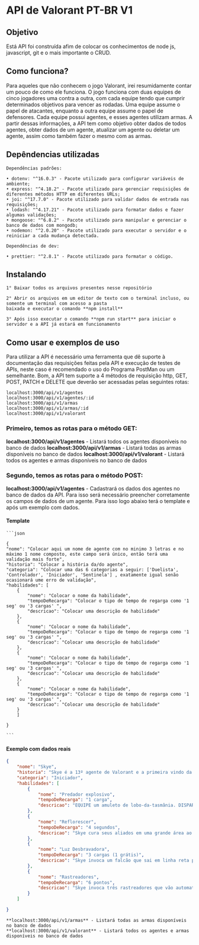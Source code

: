 # API de Valorant PT-BR V1

## Objetivo

Está API foi construída afim de colocar os conhecimentos de node js, javascript, git e o mais importante o CRUD.

## Como funciona?

Para aqueles que não conhecem o jogo Valorant, irei resumidamente contar um pouco de como ele funciona. O jogo funciona com duas equipes de cinco jogadores uma contra a outra, com cada equipe tendo que cumprir determinados objetivos para vencer as rodadas. Uma equipe assume o papel de atacantes, enquanto a outra equipe assume o papel de defensores. Cada equipe possui agentes, e esses agentes utilizam armas. A partir dessas informações, a API tem como objetivo obter dados de todos agentes, obter dados de um agente, atualizar um agente ou deletar um agente, assim como também fazer o mesmo com as armas.

## Depêndencias utilizadas

    Dependências padrões:

    • dotenv: "^16.0.3" - Pacote utilizado para configurar variáveis de ambiente;
    • express: "^4.18.2" - Pacote utilizado para gerenciar requisições de diferentes métodos HTTP em diferentes URLs;
    • joi: "^17.7.0" - Pacote utilizado para validar dados de entrada nas requisições;
    • lodash: "^4.17.21" - Pacote utilizado para formatar dados e fazer algumas validações;
    • mongoose: "^6.8.2" - Pacote utilizado para manipular e gerenciar o banco de dados com mongodb;
    • nodemon: "^2.0.20" - Pacote utilizado para executar o servidor e o reiniciar a cada mudança detectada.

    Dependências de dev:

    • prettier: "^2.8.1" - Pacote utilizado para formatar o código.

## Instalando

    1° Baixar todos os arquivos presentes nesse repositório

    2° Abrir os arquivos em um editor de texto com o terminal incluso, ou somente um terminal com acesso a pasta
    baixada e executar o comando **npm install**

    3° Após isso executar o comando **npm run start** para iniciar o servidor e a API já estará em funcionamento

## Como usar e exemplos de uso

Para utilizar a API é necessário uma ferramenta que dê suporte à documentação das requisições feitas pela API e execução de testes de APIs, neste caso é recomendado o uso do Programa PostMan ou um semelhante. Bom, a API tem suporte a 4 métodos de requisição http, GET, POST, PATCH e DELETE que deverão ser acessadas pelas seguintes rotas:

    localhost:3000/api/v1/agentes
    localhost:3000/api/v1/agentes/:id
    localhost:3000/api/v1/armas
    localhost:3000/api/v1/armas/:id
    localhost:3000/api/v1/valorant

### Primeiro, temos as rotas para o método GET:

**localhost:3000/api/v1/agentes** - Listará todos os agentes disponíveis no banco de dados
**localhost:3000/api/v1/armas** - Listará todas as armas disponíveis no banco de dados
**localhost:3000/api/v1/valorant** - Listará todos os agentes e armas disponíveis no banco de dados

### Segundo, temos as rotas para o método POST:

**localhost:3000/api/v1/agentes** - Cadastrará os dados dos agentes no banco de dados da API. Para isso
será necessário preencher corretamente os campos de dados de um agente. Para isso logo abaixo terá o template
e após um exemplo com dados.

#### Template

    ```json

    {
    "nome": "Colocar aqui um nome de agente com no minimo 3 letras e no máximo 1 nome composto, este campo será único, então terá uma validação mais forte",
    "historia": "Colocar a história da/do agente",
    "categoria": "Colocar uma das 6 categorias a seguir: ['Duelista', 'Controlador', 'Iniciador', 'Sentinela'] , exatamente igual senão ocasionará ume erro de validação",
    "habilidades": [
        {
            "nome": "Colocar o nome da habilidade",
            "tempoDeRecarga": "Colocar o tipo de tempo de regarga como '1 seg' ou '3 cargas' ",
            "descricao": "Colocar uma descrição de habilidade"
        },
        {
            "nome": "Colocar o nome da habilidade",
            "tempoDeRecarga": "Colocar o tipo de tempo de regarga como '1 seg' ou '3 cargas' ",
            "descricao": "Colocar uma descrição de habilidade"
        },
        {
            "nome": "Colocar o nome da habilidade",
            "tempoDeRecarga": "Colocar o tipo de tempo de regarga como '1 seg' ou '3 cargas' ",
            "descricao": "Colocar uma descrição de habilidade"
        },
        {
            "nome": "Colocar o nome da habilidade",
            "tempoDeRecarga": "Colocar o tipo de tempo de regarga como '1 seg' ou '3 cargas' ",
            "descricao": "Colocar uma descrição de habilidade"
        }
        ]

    }

    ```

#### Exemplo com dados reais

```JSON
{
    "nome": "Skye",
    "historia": "Skye é a 13º agente de Valorant e a primeira vindo da Austrália. Chamada por Sage para ajudar a salvar o mundo, ela está se juntando às forças do futuro próximo da Terra e compartilhando sua experiência em vida selvagem no campo de batalha. Skye definitivamente não é um fragger.",
    "categoria": "Iniciador",
    "habilidades": [
        {
            "nome": "Predador explosivo",
            "tempoDeRecarga": "1 carga",
            "descricao": "EQUIPE um amuleto de lobo-da-tasmânia. DISPARE para enviar e controlar esse predador. Enquanto estiver no controle, DISPARE para saltar para a frente. O lobo gera uma explosão e causa dano aos inimigos diretamente atingidos."
        },
        {
            "nome": "Reflorescer",
            "tempoDeRecarga": "4 segundos",
            "descricao": "Skye cura seus aliados em uma grande área ao seu redor. O tempo dura o bastante para restaurar 100 pontos de vida em aproximadamente 4 segundos. O feitiço pode ser usado mais de uma vez, mas o somatório de todas as vezes segue como 4 segundos."
        },
        {
            "nome": "Luz Desbravadora",
            "tempoDeRecarga": "3 cargas (1 grátis)",
            "descricao": "Skye invoca um falcão que sai em linha reta por padrão. Ela também pode controlar o falcão e fazer curvas mantendo o botão esquerdo do mouse pressionado. Se Skye pressionar E novamente antes que o falcão desapareça, o falcão explode e cega os inimigos por 2 segundos. Os jogadores que estão perto do falcão no momento de sua explosão, mas não estão olhando para ele, recebem o flash por 0,5 segundo. Skye vê um marcador de sucesso em sua tela se ela conseguir atordoar um inimigo."
        },
        {
            "nome": "Rastreadores",
            "tempoDeRecarga": "6 pontos",
            "descricao": "Skye invoca três rastreadores que vão automaticamente para os três oponentes mais próximos. Assim como outras magias da agente, eles também podem ser destruídos por inimigos. Se atingirem o alvo, ele ficará cego por 4 segundos. O mesmo jogador só pode ser alvo de um rastreador. Se apenas um ou dois oponentes estiverem vivos, apenas um ou dois rastreadores serão invocados ao invés do padrão de três. O rastreador desaparece se percorrer cerca de metade do mapa sem atingir seu alvo."
        }
    ]

}

```

    **localhost:3000/api/v1/armas** - Listará todas as armas disponíveis no banco de dados
    **localhost:3000/api/v1/valorant** - Listará todos os agentes e armas disponíveis no banco de dados
